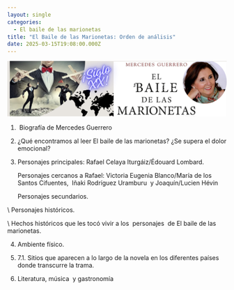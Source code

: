 ```yaml
---
layout: single
categories:
  - El baile de las marionetas
title: "El Baile de las Marionetas: Orden de análisis"
date: 2025-03-15T19:08:00.000Z
---
```

![](/assets/img/banner.png "El  baile de las marionetas de Mercedes  Guerrero ")

1.  Biografía de Mercedes Guerrero


2. ¿Qué encontramos al leer El baile de las marionetas? ¿Se supera el dolor emocional?


3. Personajes principales: Rafael Celaya Iturgáiz/Édouard Lombard. 

   Personajes cercanos a Rafael: 
      Victoria Eugenia Blanco/María de los Santos
      Cifuentes,  Iñaki Rodríguez Uramburu  y Joaquín/Lucien Hévin

   Personajes secundarios.

\    Personajes históricos.

\    Hechos históricos que les tocó vivir a los  personajes  de El baile de las     marionetas.

   4.  Ambiente físico.



4.   7.1. Sitios que aparecen a lo largo de la novela en los diferentes países donde transcurre la trama.
5. Literatura, música  y gastronomía

